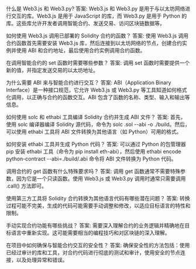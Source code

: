 什么是 Web3.js 和 Web3.py?
答案: Web3.js 和 Web3.py 是用于与以太坊网络进行交互的库。Web3.js 是用于 JavaScript 的库，而 Web3.py 是用于 Python 的库。这些库允许开发者调用智能合约、发送交易、访问区块链数据等。

如何使用 Web3.js 调用已部署的 Solidity 合约的函数？
答案: 使用 Web3.js 调用合约函数首先需要安装 Web3.js 库，然后连接到以太坊网络的节点，创建合约实例并使用 ABI 和合约地址，最后使用合约实例调用合约函数。

在调用智能合约的 set 函数时需要哪些参数？
答案: 调用 set 函数时需要提供一个新的值，并指定发送交易的以太坊地址。

为什么需要 ABI 来与智能合约进行交互？
答案: ABI（Application Binary Interface）是一种接口规范，它允许 Web3.js 或 Web3.py 等工具知道如何格式化调用，以正确与合约的函数交互。ABI 包含了函数的名称、类型、输入和输出等信息。

如何使用 solc 和 ethabi 工具编译 Solidity 合约并生成 ABI 文件？
答案: 首先，使用 solc 编译器编译 Solidity 源代码，命令为 solc <filename>.sol --abi -o ./build。然后，可以使用 ethabi 工具将 ABI 文件转换为其他语言（如 Python）可用的格式。

如何安装 ethabi 工具并生成 Python 代码？
答案: 可以通过 Python 的包管理器 pip 安装 ethabi 工具（命令为 pip install eth-abi），然后使用 ethabi encode python-contract --abi=./build/<contract-name>.abi 命令将 ABI 文件转换为 Python 代码。

调用合约的 get 函数有什么特殊要求吗？
答案: 调用 get 函数通常不需要特殊参数，因为它是一个只读函数。使用 Web3.js 或 Web3.py 调用时通常只需要调用 .call() 方法即可。

使用第三方工具将 Solidity 合约转换为其他语言代码有哪些潜在问题？
答案: 转换过程可能不完美，生成的代码可能需要手动调整和修改，以适应目标语言的特性和限制。

手动实现合约功能有哪些挑战？
答案: 需要深入理解合约的业务逻辑并精确地在目标语言中重新实现。这可能需要相当的编程技巧和对区块链的深入理解。

在项目中如何确保与智能合约交互的安全性？
答案: 确保安全性的方法包括：使用已经过审计的库和工具，对合约代码进行彻底的测试和审计，使用安全的节点连接，以及处理异常和错误。
